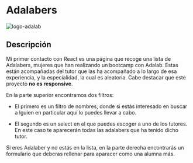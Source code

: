 # Adalabers

![logo-adalab](https://user-images.githubusercontent.com/113979188/218068644-bf36cbf8-b03d-47d3-a312-66f079d4eedb.png)

## Descripción

Mi primer contacto con React es una página que recoge una lista de Adalabers, mujeres que han realizando un bootcamp con Adalab. Estas están acompañadas del tutor que las ha acompañado a lo largo de esa experiencia, y la especialidad, la cual es aleatoria. Cabe destacar que este proyecto **no es responsive**.

En la parte superior encontramos dos filtros: 

- El primero es un filtro de nombres, donde si estás interesado en buscar a lguien en particular aquí lo puedes llevar a cabo. 

- El segundo es un select en el que puedes  escoger a uno de los tutores. En este caso te aparecerán todas las adalabers que ha tenido dicho tutor. 

Si eres Adalaber y no estás en la lista, en la parte derecha encontrarás un formulario que deberas rellenar para aparacer como una alumna más. 

